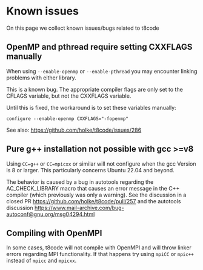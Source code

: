# Known issues

On this page we collect known issues/bugs related to t8code

## OpenMP and pthread require setting CXXFLAGS manually

When using `--enable-openmp` or `--enable-pthread` you may encounter linking problems with either library.

This is a known bug. The appropriate compiler flags are only set to the CFLAGS variable, but not the CXXFLAGS variable.

Until this is fixed, the workaround is to set these variables manually:

```
configure --enable-openmp CXXFLAGS="-fopenmp"
```

See also: https://github.com/holke/t8code/issues/286

## Pure g++ installation not possible with gcc >=v8 

Using `CC=g++` or `CC=mpicxx` or similar will not configure when the gcc Version is 8 or larger.
This particularly concerns Ubuntu 22.04 and beyond.

The behavior is caused by a bug in autotools regarding the AC_CHECK_LIBRARY macro that causes an error message in the C++ compiler (which previously was only a warning).
See the discussion in a closed PR https://github.com/holke/t8code/pull/257 and the autotools discussion https://www.mail-archive.com/bug-autoconf@gnu.org/msg04294.html

## Compiling with OpenMPI

In some cases, t8code will not compile with OpenMPI and will throw linker errors regarding MPI functionality. If that happens try using `mpiCC` or `mpic++` instead of `mpicc` and `mpicxx`.